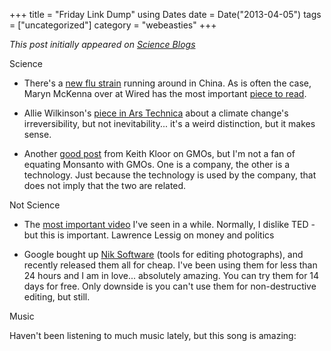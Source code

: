 +++
title = "Friday Link Dump"
using Dates
date = Date("2013-04-05")
tags = ["uncategorized"]
category = "webeasties"
+++

_This post initially appeared on [Science Blogs](http://scienceblogs.com/webeasties)_

Science

- There's a [new flu strain](http://goo.gl/FOiay) running around in China. As is often the case, Maryn McKenna over at Wired has the most important [piece to read](http://goo.gl/xSIaO).

- Allie Wilkinson's [piece in Ars Technica](http://arstechnica.com/science/2013/04/climate-change-may-be-irreversible-but-we-control-the-future-trajectory/) about a climate change's irreversibility, but not inevitability... it's a weird distinction, but it makes sense.

- Another [good post](http://blogs.discovermagazine.com/collideascape/2013/04/03/anti-gmo-attitudes-on-the-left-and-right/) from Keith Kloor on GMOs, but I'm not a fan of equating Monsanto with GMOs. One is a company, the other is a technology. Just because the technology is used by the company, that does not imply that the two are related.

Not Science

- The [most important video](http://www.ted.com/talks/lawrence_lessig_we_the_people_and_the_republic_we_must_reclaim.html) I've seen in a while. Normally, I dislike TED - but this is important. Lawrence Lessig on money and politics

- Google bought up [Nik Software](http://www.niksoftware.com/) (tools for editing photographs), and recently released them all for cheap. I've been using them for less than 24 hours and I am in love... absolutely amazing. You can try them for 14 days for free. Only downside is you can't use them for non-destructive editing, but still.

Music

Haven't been listening to much music lately, but this song is amazing:

      
  
